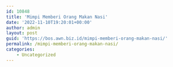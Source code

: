 ```yaml
---
id: 10848
title: 'Mimpi Memberi Orang Makan Nasi'
date: '2022-11-10T19:20:01+00:00'
author: admin
layout: post
guid: 'https://bos.awn.biz.id/mimpi-memberi-orang-makan-nasi/'
permalink: /mimpi-memberi-orang-makan-nasi/
categories:
    - Uncategorized
---
```


